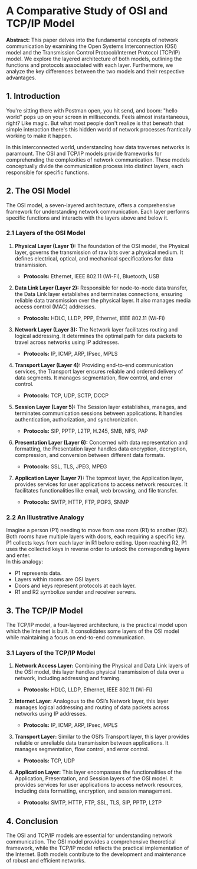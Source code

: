 
# A Comparative Study of OSI and TCP/IP Model

**Abstract:** This paper delves into the fundamental concepts of network communication by examining the Open Systems Interconnection (OSI) model and the Transmission Control Protocol/Internet Protocol (TCP/IP) model. We explore the layered architecture of both models, outlining the functions and protocols associated with each layer. Furthermore, we analyze the key differences between the two models and their respective advantages.

## 1. Introduction

You're sitting there with Postman open, you hit send, and boom: "hello world" pops up on your screen in milliseconds.  Feels almost instantaneous, right? Like magic. But what most people don't realize is that beneath that simple interaction there's this hidden world of network processes frantically working to make it happen.

In this interconnected world, understanding how data traverses networks is paramount. The OSI and TCP/IP
models provide frameworks for comprehending the complexities of network communication. These models
conceptually divide the communication process into distinct layers, each responsible for specific functions.

## 2. The OSI Model

The OSI model, a seven-layered architecture, offers a comprehensive framework for understanding network
communication. Each layer performs specific functions and interacts with the layers above and below it.

### 2.1 Layers of the OSI Model

1. **Physical Layer (Layer 1):** The foundation of the OSI model, the Physical layer, governs the transmission of raw bits over a physical medium. It defines electrical, optical, and mechanical specifications
for data transmission.
	- **Protocols:** Ethernet, IEEE 802.11 (Wi-Fi), Bluetooth, USB

2. **Data Link Layer (Layer 2):** Responsible for node-to-node data transfer, the Data Link layer
establishes and terminates connections, ensuring reliable data transmission over the physical layer. It
also manages media access control (MAC) addresses.
	- **Protocols:** HDLC, LLDP, PPP, Ethernet, IEEE 802.11 (Wi-Fi)

3. **Network Layer (Layer 3):** The Network layer facilitates routing and logical addressing. It determines the optimal path for data packets to travel across networks using IP addresses.
	- **Protocols:** IP, ICMP, ARP, IPsec, MPLS

4. **Transport Layer (Layer 4):** Providing end-to-end communication services, the Transport layer
ensures reliable and ordered delivery of data segments. It manages segmentation, flow control, and
error control.
	- **Protocols:** TCP, UDP, SCTP, DCCP

5. **Session Layer (Layer 5):** The Session layer establishes, manages, and terminates communication
sessions between applications. It handles authentication, authorization, and synchronization.
	- **Protocols:** SIP, PPTP, L2TP, H.245, SMB, NFS, PAP

6. **Presentation Layer (Layer 6):** Concerned with data representation and formatting, the Presentation layer handles data encryption, decryption, compression, and conversion between different data
formats.
	- **Protocols:** SSL, TLS, JPEG, MPEG

7. **Application Layer (Layer 7):** The topmost layer, the Application layer, provides services for user
applications to access network resources. It facilitates functionalities like email, web browsing, and file
transfer.
	- **Protocols:** SMTP, HTTP, FTP, POP3, SNMP

### 2.2 An Illustrative Analogy

Imagine a person (P1) needing to move from one room (R1) to another (R2). Both rooms have multiple
layers with doors, each requiring a specific key. P1 collects keys from each layer in R1 before exiting. Upon
reaching R2, P1 uses the collected keys in reverse order to unlock the corresponding layers and enter.  
In this analogy:
- P1 represents data.
- Layers within rooms are OSI layers.
- Doors and keys represent protocols at each layer.
- R1 and R2 symbolize sender and receiver servers.

## 3. The TCP/IP Model

The TCP/IP model, a four-layered architecture, is the practical model upon which the Internet is built. It
consolidates some layers of the OSI model while maintaining a focus on end-to-end communication.

### 3.1 Layers of the TCP/IP Model

1. **Network Access Layer:** Combining the Physical and Data Link layers of the OSI model, this layer
handles physical transmission of data over a network, including addressing and framing.
	- **Protocols:** HDLC, LLDP, Ethernet, IEEE 802.11 (Wi-Fi)

2. **Internet Layer:** Analogous to the OSI’s Network layer, this layer manages logical addressing and
routing of data packets across networks using IP addresses.
	- **Protocols:** IP, ICMP, ARP, IPsec, MPLS

3. **Transport Layer:** Similar to the OSI’s Transport layer, this layer provides reliable or unreliable data
transmission between applications. It manages segmentation, flow control, and error control.
	- **Protocols:** TCP, UDP

4. **Application Layer:** This layer encompasses the functionalities of the Application, Presentation, and
Session layers of the OSI model. It provides services for user applications to access network resources,
including data formatting, encryption, and session management.
	- **Protocols:** SMTP, HTTP, FTP, SSL, TLS, SIP, PPTP, L2TP

## 4. Conclusion

The OSI and TCP/IP models are essential for understanding network communication. The OSI model
provides a comprehensive theoretical framework, while the TCP/IP model reflects the practical implementation of the Internet. Both models contribute to the development and maintenance of robust and efficient
networks.
